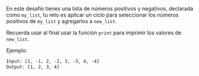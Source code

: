 En este desafío tienes una lista de números positivos y negativos, declarada como `my_list`, tu reto es aplicar un ciclo para seleccionar los números positivos de `my_list` y agregarlos a `new_list`.

Recuerda usar al final usar la función `print` para imprimir los valores de `new_list`.

Ejemplo:

```txt
Input: [1, -1, 2, -2, 3, -3, 4, -4]
Output: [1, 2, 3, 4]
```